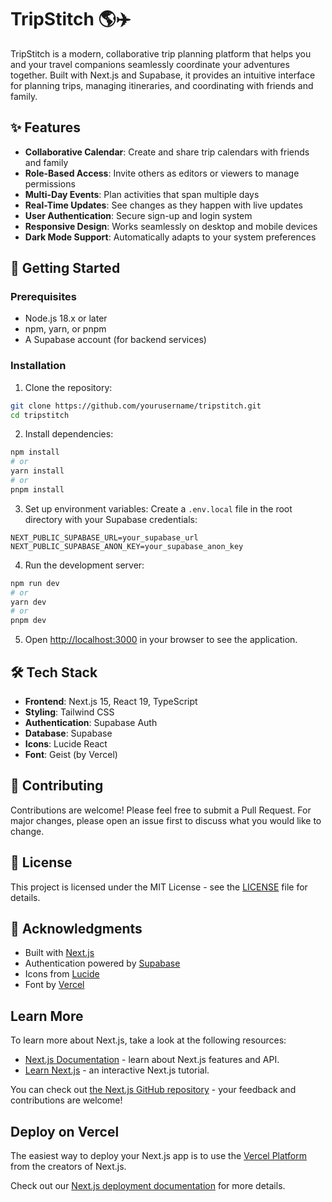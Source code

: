 # TripStitch 🌎✈️

TripStitch is a modern, collaborative trip planning platform that helps you and your travel companions seamlessly coordinate your adventures together. Built with Next.js and Supabase, it provides an intuitive interface for planning trips, managing itineraries, and coordinating with friends and family.

## ✨ Features

- **Collaborative Calendar**: Create and share trip calendars with friends and family
- **Role-Based Access**: Invite others as editors or viewers to manage permissions
- **Multi-Day Events**: Plan activities that span multiple days
- **Real-Time Updates**: See changes as they happen with live updates
- **User Authentication**: Secure sign-up and login system
- **Responsive Design**: Works seamlessly on desktop and mobile devices
- **Dark Mode Support**: Automatically adapts to your system preferences

## 🚀 Getting Started

### Prerequisites

- Node.js 18.x or later
- npm, yarn, or pnpm
- A Supabase account (for backend services)

### Installation

1. Clone the repository:
```bash
git clone https://github.com/yourusername/tripstitch.git
cd tripstitch
```

2. Install dependencies:
```bash
npm install
# or
yarn install
# or
pnpm install
```

3. Set up environment variables:
Create a `.env.local` file in the root directory with your Supabase credentials:
```env
NEXT_PUBLIC_SUPABASE_URL=your_supabase_url
NEXT_PUBLIC_SUPABASE_ANON_KEY=your_supabase_anon_key
```

4. Run the development server:
```bash
npm run dev
# or
yarn dev
# or
pnpm dev
```

5. Open [http://localhost:3000](http://localhost:3000) in your browser to see the application.

## 🛠️ Tech Stack

- **Frontend**: Next.js 15, React 19, TypeScript
- **Styling**: Tailwind CSS
- **Authentication**: Supabase Auth
- **Database**: Supabase
- **Icons**: Lucide React
- **Font**: Geist (by Vercel)

## 🤝 Contributing

Contributions are welcome! Please feel free to submit a Pull Request. For major changes, please open an issue first to discuss what you would like to change.

## 📝 License

This project is licensed under the MIT License - see the [LICENSE](LICENSE) file for details.

## 🙏 Acknowledgments

- Built with [Next.js](https://nextjs.org)
- Authentication powered by [Supabase](https://supabase.com)
- Icons from [Lucide](https://lucide.dev)
- Font by [Vercel](https://vercel.com/font)

## Learn More

To learn more about Next.js, take a look at the following resources:

- [Next.js Documentation](https://nextjs.org/docs) - learn about Next.js features and API.
- [Learn Next.js](https://nextjs.org/learn) - an interactive Next.js tutorial.

You can check out [the Next.js GitHub repository](https://github.com/vercel/next.js) - your feedback and contributions are welcome!

## Deploy on Vercel

The easiest way to deploy your Next.js app is to use the [Vercel Platform](https://vercel.com/new?utm_medium=default-template&filter=next.js&utm_source=create-next-app&utm_campaign=create-next-app-readme) from the creators of Next.js.

Check out our [Next.js deployment documentation](https://nextjs.org/docs/app/building-your-application/deploying) for more details.
